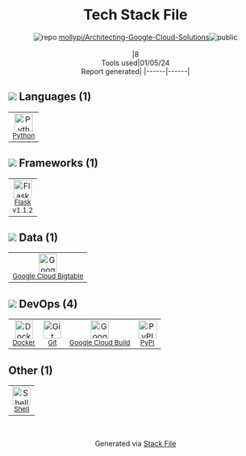 <!--
&lt;--- Readme.md Snippet without images Start ---&gt;
## Tech Stack
mollypi/Architecting-Google-Cloud-Solutions is built on the following main stack:

- [Python](https://www.python.org) – Languages
- [Google Cloud Bigtable](https://cloud.google.com/bigtable/) – NoSQL Database as a Service
- [Shell](https://en.wikipedia.org/wiki/Shell_script) – Shells
- [Google Cloud Build](https://cloud.google.com/cloud-build) – Continuous Deployment
- [Flask](http://flask.pocoo.org/) – Microframeworks (Backend)
- [Docker](https://www.docker.com/) – Virtual Machine Platforms & Containers

Full tech stack [here](/techstack.md)

&lt;--- Readme.md Snippet without images End ---&gt;

&lt;--- Readme.md Snippet with images Start ---&gt;
## Tech Stack
mollypi/Architecting-Google-Cloud-Solutions is built on the following main stack:

- <img width='25' height='25' src='https://img.stackshare.io/service/993/pUBY5pVj.png' alt='Python'/> [Python](https://www.python.org) – Languages
- <img width='25' height='25' src='https://img.stackshare.io/service/2977/Cloud-Bigtable.png' alt='Google Cloud Bigtable'/> [Google Cloud Bigtable](https://cloud.google.com/bigtable/) – NoSQL Database as a Service
- <img width='25' height='25' src='https://img.stackshare.io/service/4631/default_c2062d40130562bdc836c13dbca02d318205a962.png' alt='Shell'/> [Shell](https://en.wikipedia.org/wiki/Shell_script) – Shells
- <img width='25' height='25' src='https://img.stackshare.io/service/9309/PoHJY3K8_400x400.jpg' alt='Google Cloud Build'/> [Google Cloud Build](https://cloud.google.com/cloud-build) – Continuous Deployment
- <img width='25' height='25' src='https://img.stackshare.io/service/1001/default_6d109315b60108628b7cd3e159b84645c31ef0e2.png' alt='Flask'/> [Flask](http://flask.pocoo.org/) – Microframeworks (Backend)
- <img width='25' height='25' src='https://img.stackshare.io/service/586/n4u37v9t_400x400.png' alt='Docker'/> [Docker](https://www.docker.com/) – Virtual Machine Platforms & Containers

Full tech stack [here](/techstack.md)

&lt;--- Readme.md Snippet with images End ---&gt;
-->
<div align="center">

# Tech Stack File
![](https://img.stackshare.io/repo.svg "repo") [mollypi/Architecting-Google-Cloud-Solutions](https://github.com/mollypi/Architecting-Google-Cloud-Solutions)![](https://img.stackshare.io/public_badge.svg "public")
<br/><br/>
|8<br/>Tools used|01/05/24 <br/>Report generated|
|------|------|
</div>

## <img src='https://img.stackshare.io/languages.svg'/> Languages (1)
<table><tr>
  <td align='center'>
  <img width='36' height='36' src='https://img.stackshare.io/service/993/pUBY5pVj.png' alt='Python'>
  <br>
  <sub><a href="https://www.python.org">Python</a></sub>
  <br>
  <sub></sub>
</td>

</tr>
</table>

## <img src='https://img.stackshare.io/frameworks.svg'/> Frameworks (1)
<table><tr>
  <td align='center'>
  <img width='36' height='36' src='https://img.stackshare.io/service/1001/default_6d109315b60108628b7cd3e159b84645c31ef0e2.png' alt='Flask'>
  <br>
  <sub><a href="http://flask.pocoo.org/">Flask</a></sub>
  <br>
  <sub>v1.1.2</sub>
</td>

</tr>
</table>

## <img src='https://img.stackshare.io/databases.svg'/> Data (1)
<table><tr>
  <td align='center'>
  <img width='36' height='36' src='https://img.stackshare.io/service/2977/Cloud-Bigtable.png' alt='Google Cloud Bigtable'>
  <br>
  <sub><a href="https://cloud.google.com/bigtable/">Google Cloud Bigtable</a></sub>
  <br>
  <sub></sub>
</td>

</tr>
</table>

## <img src='https://img.stackshare.io/devops.svg'/> DevOps (4)
<table><tr>
  <td align='center'>
  <img width='36' height='36' src='https://img.stackshare.io/service/586/n4u37v9t_400x400.png' alt='Docker'>
  <br>
  <sub><a href="https://www.docker.com/">Docker</a></sub>
  <br>
  <sub></sub>
</td>

<td align='center'>
  <img width='36' height='36' src='https://img.stackshare.io/service/1046/git.png' alt='Git'>
  <br>
  <sub><a href="http://git-scm.com/">Git</a></sub>
  <br>
  <sub></sub>
</td>

<td align='center'>
  <img width='36' height='36' src='https://img.stackshare.io/service/9309/PoHJY3K8_400x400.jpg' alt='Google Cloud Build'>
  <br>
  <sub><a href="https://cloud.google.com/cloud-build">Google Cloud Build</a></sub>
  <br>
  <sub></sub>
</td>

<td align='center'>
  <img width='36' height='36' src='https://img.stackshare.io/service/12572/-RIWgodF_400x400.jpg' alt='PyPI'>
  <br>
  <sub><a href="https://pypi.org/">PyPI</a></sub>
  <br>
  <sub></sub>
</td>

</tr>
</table>

## Other (1)
<table><tr>
  <td align='center'>
  <img width='36' height='36' src='https://img.stackshare.io/service/4631/default_c2062d40130562bdc836c13dbca02d318205a962.png' alt='Shell'>
  <br>
  <sub><a href="https://en.wikipedia.org/wiki/Shell_script">Shell</a></sub>
  <br>
  <sub></sub>
</td>

</tr>
</table>

<br/>
<div align='center'>

Generated via [Stack File](https://github.com/marketplace/stack-file)
